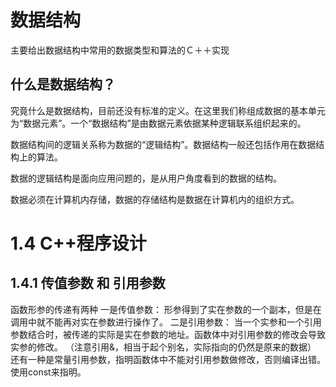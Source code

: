 数据结构
================
主要给出数据结构中常用的数据类型和算法的Ｃ＋＋实现

什么是数据结构？
------
究竟什么是数据结构，目前还没有标准的定义。在这里我们称组成数据的基本单元为“数据元素”。一个“数据结构”是由数据元素依据某种逻辑联系组织起来的。

数据结构间的逻辑关系称为数据的“逻辑结构”。数据结构一般还包括作用在数据结构上的算法。

数据的逻辑结构是面向应用问题的，是从用户角度看到的数据的结构。

数据必须在计算机内存储，数据的存储结构是数据在计算机内的组织方式。

1.4 C++程序设计
=======

1.4.1  传值参数  和  引用参数
---------------
函数形参的传递有两种
   一是传值参数： 形参得到了实在参数的一个副本，但是在调用中就不能再对实在参数进行操作了。
   二是引用参数： 当一个实参和一个引用参数结合时，被传递的实际是实在参数的地址。函数体中对引用参数的修改会导致实参的修改。
   （注意引用&，相当于起个别名，实际指向的仍然是原来的数据）
  还有一种是常量引用参数，指明函数体中不能对引用参数做修改，否则编译出错。使用const来指明。
  
  
